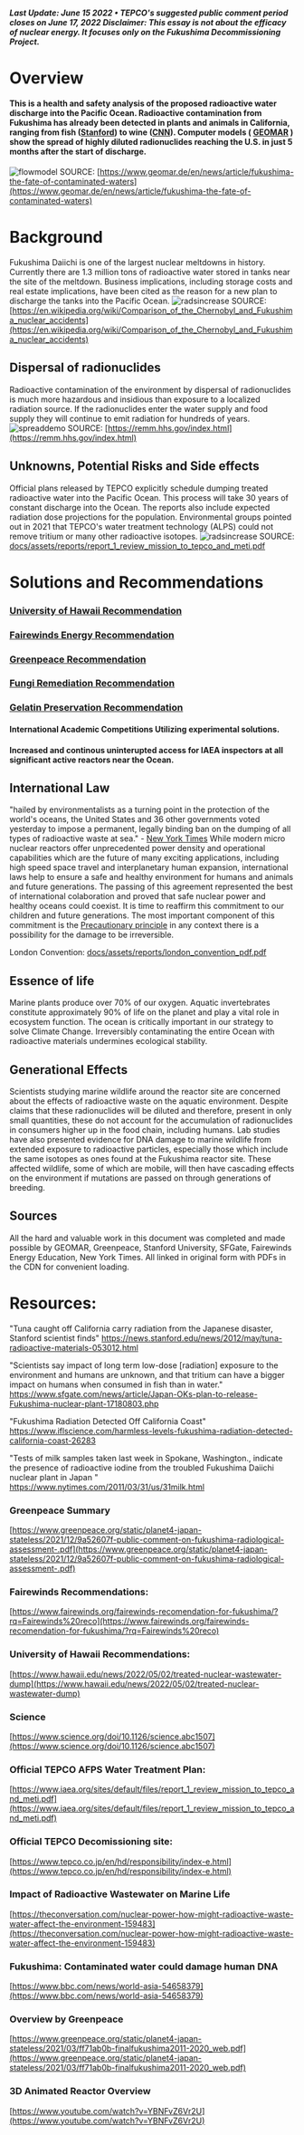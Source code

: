 
##### Last Update: June 15 2022 • TEPCO's suggested public comment period closes on June 17, 2022 Disclaimer: This essay is not about the efficacy of nuclear energy. It focuses only on the Fukushima Decommissioning Project.


# Overview
#### This is a health and safety analysis of the proposed radioactive water discharge into the Pacific Ocean. Radioactive contamination from Fukushima has already been detected in plants and animals in California, ranging from fish ([Stanford](https://news.stanford.edu/news/2012/may/tuna-radioactive-materials-053012.html)) to wine ([CNN](https://edition.cnn.com/2018/07/23/health/california-wine-radioactive-fukushima-trnd/index.html)). Computer models ( [GEOMAR](https://www.geomar.de/en/news/article/fukushima-the-fate-of-contaminated-waters) ) show the spread of highly diluted radionuclides reaching the U.S. in just 5 months after the start of discharge. 

![flowmodel](docs/assets/img/compmodel.png)
SOURCE: [https://www.geomar.de/en/news/article/fukushima-the-fate-of-contaminated-waters](https://www.geomar.de/en/news/article/fukushima-the-fate-of-contaminated-waters)


# Background 
Fukushima Daiichi is one of the largest nuclear meltdowns in history. Currently there are 1.3 million tons of radioactive water stored in tanks near the site of the meltdown. Business implications, including storage costs and real estate implications, have been cited as the reason for a new plan to discharge the tanks into the Pacific Ocean.
![radsincrease](docs/assets/img/flowers.jpg) 
SOURCE: [https://en.wikipedia.org/wiki/Comparison_of_the_Chernobyl_and_Fukushima_nuclear_accidents](https://en.wikipedia.org/wiki/Comparison_of_the_Chernobyl_and_Fukushima_nuclear_accidents)




## Dispersal of radionuclides
Radioactive contamination of the environment by dispersal of radionuclides is much more hazardous and insidious than exposure to a localized radiation source. If the radionuclides enter the water supply and food supply they will continue to emit radiation for hundreds of years.
![spreaddemo](docs/assets/img/radsb.png) 
SOURCE: [https://remm.hhs.gov/index.html](https://remm.hhs.gov/index.html)


## Unknowns, Potential Risks and Side effects 
Official plans released by TEPCO explicitly schedule dumping treated radioactive water into the Pacific Ocean. This process will take 30 years of constant discharge into the Ocean. The reports also include expected radiation dose projections for the population. Environmental groups pointed out in 2021 that TEPCO's water treatment technology (ALPS) could not remove tritium or many other radioactive isotopes.
![radsincrease](docs/assets/img/alps2x.png) 
SOURCE: [docs/assets/reports/report_1_review_mission_to_tepco_and_meti.pdf](docs/assets/reports/report_1_review_mission_to_tepco_and_meti.pdf)


# Solutions and Recommendations 
### [University of Hawaii Recommendation](https://www.hawaii.edu/news/2022/05/02/treated-nuclear-wastewater-dump)
### [Fairewinds Energy Recommendation](https://www.fairewinds.org/fairewinds-recomendation-for-fukushima/?rq=Fairewinds%20reco)
### [Greenpeace Recommendation](https://www.greenpeace.org/static/planet4-japan-stateless/2021/03/ff71ab0b-finalfukushima2011-2020_web.pdf)
### [Fungi Remediation Recommendation](https://sign.moveon.org/petitions/implement-paul-stamets)
### [Gelatin Preservation Recommendation](https://gelatin1 )
#### International Academic Competitions Utilizing experimental solutions. 
#### Increased and continous uninterupted access for IAEA inspectors at all significant active reactors near the Ocean. 


## International Law
"hailed by environmentalists as a turning point in the protection of the world's oceans, the United States and 36 other governments voted yesterday to impose a permanent, legally binding ban on the dumping of all types of radioactive waste at sea." - [New York Times](https://www.nytimes.com/1993/11/13/world/nations-back-ban-on-atomic-dumping.html)
While modern micro nuclear reactors offer unprecedented power density and operational capabilities which are the future of many exciting applications, including high speed space travel and interplanetary human expansion, international laws help to ensure a safe and healthy environment for humans and animals and future generations. The passing of this agreement represented the best of international colaboration and proved that safe nuclear power and healthy oceans could coexist. It is time to reaffirm this commitment to our children and future generations. The most important component of this commitment is the [Precautionary principle](https://en.wikipedia.org/wiki/Precautionary_principle) in any context there is a possibility for the damage to be irreversible. 

London Convention: [docs/assets/reports/london_convention_pdf.pdf](docs/assets/reports/london_convention_pdf.pdf)




## Essence of life
Marine plants produce over 70% of our oxygen. Aquatic invertebrates constitute approximately 90% of life on the planet and play a vital role in ecosystem function. The ocean is critically important in our strategy to solve Climate Change. Irreversibly contaminating the entire Ocean with radioactive materials undermines ecological stability.

 
## Generational Effects
Scientists studying marine wildlife around the reactor site are concerned about the effects of radioactive waste on the aquatic environment. Despite claims that these radionuclides will be diluted and therefore, present in only small quantities, these do not account for the accumulation of radionuclides in consumers higher up in the food chain, including humans. Lab studies have also presented evidence for DNA damage to marine wildlife from extended exposure to radioactive particles, especially those which include the same isotopes as ones found at the Fukushima reactor site. These affected wildlife, some of which are mobile, will then have cascading effects on the environment if mutations are passed on through generations of breeding.



## Sources 
All the hard and valuable work in this document was completed and made possible by GEOMAR, Greenpeace, Stanford University, SFGate, Fairewinds Energy Education, New York Times. All linked in original form with PDFs in the CDN for convenient loading.


# Resources: 
"Tuna caught off California carry radiation from the Japanese disaster, Stanford scientist finds" 
https://news.stanford.edu/news/2012/may/tuna-radioactive-materials-053012.html

"Scientists say impact of long term low-dose [radiation] exposure to the environment and humans are unknown, and that tritium can have a bigger impact on humans when consumed in fish than in water."
https://www.sfgate.com/news/article/Japan-OKs-plan-to-release-Fukushima-nuclear-plant-17180803.php

"Fukushima Radiation Detected Off California Coast"
https://www.iflscience.com/harmless-levels-fukushima-radiation-detected-california-coast-26283

"Tests of milk samples taken last week in Spokane, Washington., indicate the presence of radioactive iodine from the troubled Fukushima Daiichi nuclear plant in Japan " 
https://www.nytimes.com/2011/03/31/us/31milk.html

### Greenpeace Summary
[https://www.greenpeace.org/static/planet4-japan-stateless/2021/12/9a52607f-public-comment-on-fukushima-radiological-assessment-.pdf](https://www.greenpeace.org/static/planet4-japan-stateless/2021/12/9a52607f-public-comment-on-fukushima-radiological-assessment-.pdf)

### Fairewinds Recommendations:
[https://www.fairewinds.org/fairewinds-recomendation-for-fukushima/?rq=Fairewinds%20reco](https://www.fairewinds.org/fairewinds-recomendation-for-fukushima/?rq=Fairewinds%20reco)

### University of Hawaii Recommendations:
[https://www.hawaii.edu/news/2022/05/02/treated-nuclear-wastewater-dump](https://www.hawaii.edu/news/2022/05/02/treated-nuclear-wastewater-dump)

### Science 
[https://www.science.org/doi/10.1126/science.abc1507](https://www.science.org/doi/10.1126/science.abc1507)

### Official TEPCO AFPS Water Treatment Plan:
[https://www.iaea.org/sites/default/files/report_1_review_mission_to_tepco_and_meti.pdf](https://www.iaea.org/sites/default/files/report_1_review_mission_to_tepco_and_meti.pdf)

### Official TEPCO Decomissioning site:
[https://www.tepco.co.jp/en/hd/responsibility/index-e.html](https://www.tepco.co.jp/en/hd/responsibility/index-e.html)

### Impact of Radioactive Wastewater on Marine Life
[https://theconversation.com/nuclear-power-how-might-radioactive-waste-water-affect-the-environment-159483](https://theconversation.com/nuclear-power-how-might-radioactive-waste-water-affect-the-environment-159483)

### Fukushima: Contaminated water could damage human DNA
[https://www.bbc.com/news/world-asia-54658379](https://www.bbc.com/news/world-asia-54658379)

### Overview by Greenpeace 

[https://www.greenpeace.org/static/planet4-japan-stateless/2021/03/ff71ab0b-finalfukushima2011-2020_web.pdf](https://www.greenpeace.org/static/planet4-japan-stateless/2021/03/ff71ab0b-finalfukushima2011-2020_web.pdf)

### 3D Animated Reactor Overview
[https://www.youtube.com/watch?v=YBNFvZ6Vr2U](https://www.youtube.com/watch?v=YBNFvZ6Vr2U)


